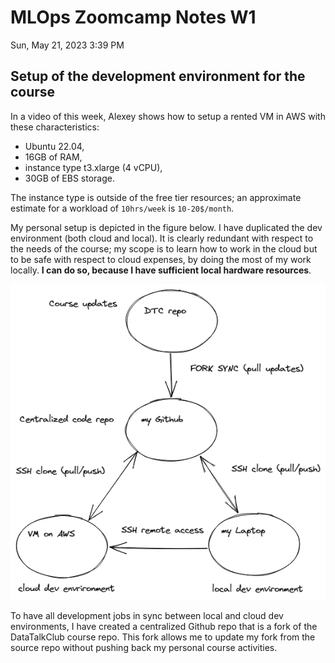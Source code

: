 # MLOps Zoomcamp Notes W1

Sun, May 21, 2023 3:39 PM

## Setup of the development environment for the course

In a video of this week, Alexey shows how to setup a rented VM in AWS with these characteristics: 

* Ubuntu 22.04, 
* 16GB of RAM, 
* instance type t3.xlarge (4 vCPU), 
* 30GB of EBS storage. 

The instance type is outside of the free tier resources; an approximate estimate for a workload of `10hrs/week` is `10-20$/month`.

My personal setup is depicted in the figure below. I have duplicated the dev environment (both cloud and local). It is clearly redundant with respect to the needs of the course; my scope is to learn how to work in the cloud but to be safe with respect to cloud expenses, by doing the most of my work locally. <strong>I can do so, because I have sufficient local hardware resources</strong>.

![schema dev environment](.media/img_0.png)

To have all development jobs in sync between local and cloud dev environments, I have created a centralized Github repo that is a fork of the DataTalkClub course repo. This fork allows me to update my fork from the source repo without pushing back my personal course activities.
